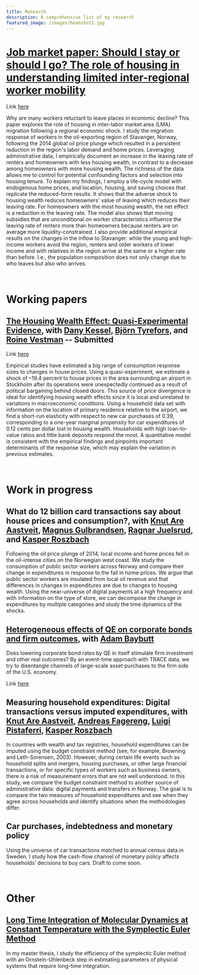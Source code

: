 ```yaml
---
title: Research
description: A comprehensive list of my research
featured_image: /images/headshot1.jpg
---
```


# [Job market paper: Should I stay or should I go? The role of housing in understanding limited inter-regional worker mobility](https://www.jesperbojeryd.se/jmp)

Link [here](https://www.jesperbojeryd.se/jmp)

Why are many workers reluctant to leave places in economic decline? This paper explores the role of housing in inter-labor market area (LMA) migration following a regional economic shock. I study the migration response of workers in the oil-exporting region of Stavanger, Norway, following the 2014 global oil price plunge which resulted in a persistent reduction in the region's labor demand and home prices. Leveraging administrative data, I empirically document an increase in the leaving rate of renters and homeowners with less housing wealth, in contrast to a decrease among homeowners with more housing wealth. The richness of the data allows me to control for potential confounding factors and selection into housing tenure. To explain my findings, I employ a life-cycle model with endogenous home prices, and location, housing, and saving choices that replicate the reduced-form results. It shows that the adverse shock to housing wealth reduces homeowners' value of leaving which reduces their leaving rate. For homeowners with the most housing wealth, the net effect is a reduction in the leaving rate. The model also shows that moving subsidies that are unconditional on worker characteristics influence the leaving rate of renters more than homeowners because renters are on average more liquidity-constrained. I also provide additional empirical results on the changes in the inflow to Stavanger: while the young and high-income workers avoid the region, renters and older workers of lower income and with relatives in the region arrive at the same or a higher rate than before. I.e., the population composition does not only change due to who leaves but also who arrives.


&nbsp;  
# Working papers

## [The Housing Wealth Effect: Quasi-Experimental Evidence](https://www.jesperbojeryd.se/papers/Vestman%20et%20al%202023%20The%20housing%20wealth%20effect%20Quasi-experimental%20evidence.pdf), with [Dany Kessel](https://sites.google.com/view/dany-kessel-phd-candidate/startsida), [Björn Tyrefors](http://btyrefors.se/), and [Roine Vestman](https://roinevestman.com/) -- Submitted

Link [here](https://www.jesperbojeryd.se/papers/Vestman%20et%20al%202023%20The%20housing%20wealth%20effect%20Quasi-experimental%20evidence.pdf)

Empirical studies have estimated a big range of consumption response sizes to changes in house prices. Using a quasi-experiment, we estimate a shock of –19.4 percent to house prices in the area surrounding an airport in Stockholm after its operations were unexpectedly continued as a result of political bargaining behind closed doors. This source of price divergence is ideal for identifying housing wealth effects since it is local and unrelated to variations in macroeconomic conditions. Using a household data set with information on the location of primary residence relative to the airport, we find a short-run elasticity with respect to new car purchases of 0.39, corresponding to a one-year marginal propensity for car expenditures of 0.12 cents per dollar lost in housing wealth. Households with high loan-to-value ratios and little bank deposits respond the most. A quantitative model is consistent with the empirical findings and pinpoints important determinants of the response size, which may explain the variation in previous estimates.

&nbsp;  
#  Work in progress

## What do 12 billion card transactions say about house prices and consumption?, with [Knut Are Aastveit](https://www.norges-bank.no/en/topics/Research/economists/Aastveit-Knut-Are/), [Magnus Gulbrandsen](https://www.norges-bank.no/en/topics/Research/economists/gulbrandsen-magnus/), [Ragnar Juelsrud](https://www.norges-bank.no/en/topics/Research/economists/juelsrud-ragnar/), and [Kasper Roszbach](https://sites.google.com/view/kasperroszbach)
Following the oil price plunge of 2014, local income and home prices fell in the oil-intense cities on the Norwegian west coast. We study the consumption of public sector workers across Norway and compare their change in expenditures in response to the fall in home prices. We argue that public sector workers are insulated from local oil revenue and that differences in changes in expenditures are due to changes to housing wealth. Using the near-universe of digital payments at a high frequency and with information on the type of store, we can decompose the change in expenditures by multiple categories and study the time dynamics of the shocks.

## [Heterogeneous effects of QE on corporate bonds and firm outcomes](http://www.adambaybutt.org/uploads/1/2/4/9/124972193/baybutt_bojeryd-2021-qe_and_firms.pdf), with [Adam Baybutt](http://www.adambaybutt.org/)
Does lowering corporate bond rates by QE in itself stimulate firm investment and other real outcomes? By an event-time approach with TRACE data, we try to disentangle channels of large-scale asset purchases to the firm side of the U.S. economy.

Link [here](http://www.adambaybutt.org/uploads/1/2/4/9/124972193/baybutt_bojeryd-2021-qe_and_firms.pdf)

## Measuring household expenditures: Digital transactions versus imputed expenditures, with [Knut Are Aastveit](https://www.norges-bank.no/en/topics/Research/economists/Aastveit-Knut-Are/), [Andreas Fagereng](https://sites.google.com/site/andreasfagereng/), [Luigi Pistaferri](https://sites.google.com/view/pistaferri/home), [Kasper Roszbach](https://sites.google.com/view/kasperroszbach)
In countries with wealth and tax registries, household expenditures can be imputed using the budget constraint method (see, for example, Browning and Leth-Sorensen, 2003). However, during certain life events such as household splits and mergers, housing purchases, or other large financial transactions, or for specific types of workers such as business owners, there is a risk of measurement errors that are not well understood. In this study, we compare the budget constraint method to another source of administrative data: digital payments and transfers in Norway. The goal is to compare the two measures of household expenditures and see when they agree across households and identify situations when the methodologies differ.


## Car purchases, indebtedness and monetary policy
Using the universe of car transactions matched to annual census data in Sweden, I study how the cash-flow channel of monetary policy affects households’ decisions to buy cars. Draft to come soon.

<!--- 
## How environmental tax policy influences car purchases, with [Björn Tyrefors](https://www.ifn.se/forskare/ifn-forskare/bjorn-tyrefors/) and [Roine Vestman](https://roinevestman.com/)
The Swedish government has over the late 2010s and early 2020s used the bonus-malus system to encourage the purchases of fuel-efficient cars. The cutoffs are adjusted from time to time and was in 2022 overnight abruptly in-part abolished. In the Swedish motor vehicle registry we observe day-by-day transactions of each car, and we use this to analyze how car buyers respond to these changes and their environmental impact, and how buyers substitute between used, new, and different fuel-efficient cars. We also study the welfare transfer between different types of buyers, induced by the price sorting of fuel efficiency.
--->


&nbsp;  
#  Other
## [Long Time Integration of Molecular Dynamics at Constant Temperature with the Symplectic Euler Method](https://www.diva-portal.org/smash/record.jsf?pid=diva2%3A808180&dswid=3888)
In my master thesis, I study the efficiency of the symplectic Euler method with an Ornstein-Uhlenbeck step in estimating parameters of physical systems that require long-time integration.
